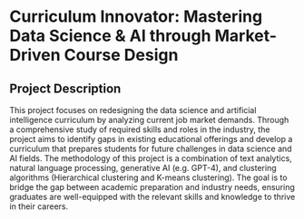 # Curriculum Innovator: Mastering Data Science & AI through Market-Driven Course Design 

## Project Description

This project focuses on redesigning the data science and artificial intelligence curriculum by analyzing current job market demands. Through a comprehensive study of required skills and roles in the industry, the project aims to identify gaps in existing educational offerings and develop a curriculum that prepares students for future challenges in data science and AI fields. The methodology of this project is a combination of text analytics, natural language processing, generative AI (e.g. GPT-4), and clustering algorithms (Hierarchical clustering and K-means clustering). The goal is to bridge the gap between academic preparation and industry needs, ensuring graduates are well-equipped with the relevant skills and knowledge to thrive in their careers.
